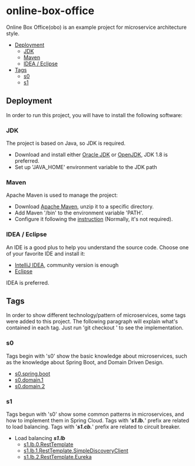 # online-box-office
Online Box Office(obo) is an example project for microservice architecture style.
<!-- TOC -->
* [Deployment](#deployment)
  * [JDK](#jdk)
  * [Maven](#maven)
  * [IDEA / Eclipse](#idea--eclipse)
* [Tags](#tags)
  * [s0](#s0)
  * [s1](#s1)
<!-- TOC -->
## Deployment
In order to run this project, you will have to install the following software:
### JDK
The project is based on Java, so JDK is required.
* Download and install either [Oracle JDK](https://www.oracle.com/java/technologies/downloads/#java8) or [OpenJDK](https://www.openlogic.com/openjdk-downloads), JDK 1.8 is preferred.
* Set up 'JAVA_HOME' environment variable to the JDK path
### Maven
Apache Maven is used to manage the project:
* Download [Apache Maven](https://dlcdn.apache.org/maven/maven-3/3.8.6/binaries/apache-maven-3.8.6-bin.zip), unzip it to a specific directory.
* Add Maven '/bin' to the environment variable 'PATH'.
* Configure it following the [instruction](https://maven.apache.org/configure.html) (Normally, it's not required).
### IDEA / Eclipse
An IDE is a good plus to help you understand the source code. Choose one of your favorite IDE and install it:
* [IntelliJ IDEA](https://www.jetbrains.com/idea/download), community version is enough
* [Eclipse](https://www.eclipse.org/downloads/)

IDEA is preferred.

## Tags
In order to show different technology/pattern of microservices, some tags were added to this project.
The following paragraph will explain what's contained in each tag. Just run 'git checkout <tag name>' to see the implementation.
### s0
Tags begin with 's0' show the basic knowledge about microservices, such as the knowledge about Spring Boot, and Domain Driven Design.
* [s0.spring.boot](docs/s0.spring.boot.md)
* [s0.domain.1](docs/s0.domain.1.md)
* [s0.domain.2](docs/s0.domain.2.md)
### s1
Tags begun with 's0' show some common patterns in microservices, and how to implement them in Spring Cloud.
Tags with '**_s1.lb._**' prefix are related to load balancing. Tags with '**_s1.cb._**' prefix are related to circuit breaker.

* Load balancing **_s1.lb_**
  * [s1.lb.0.RestTemplate](docs/s1.lb.0.RestTemplate.md)
  * [s1.lb.1.RestTemplate.SimpleDiscoveryClient](docs/s1.lb.1.RestTemplate.SimpleDiscoveryClient.md)
  * [s1.lb.2.RestTemplate.Eureka](docs/s1.lb.2.RestTemplate.Eureka.md)
